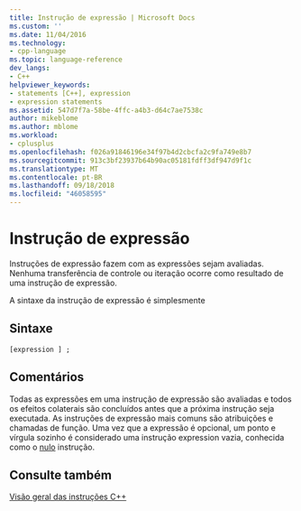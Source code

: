 ```yaml
---
title: Instrução de expressão | Microsoft Docs
ms.custom: ''
ms.date: 11/04/2016
ms.technology:
- cpp-language
ms.topic: language-reference
dev_langs:
- C++
helpviewer_keywords:
- statements [C++], expression
- expression statements
ms.assetid: 547d7f7a-58be-4ffc-a4b3-d64c7ae7538c
author: mikeblome
ms.author: mblome
ms.workload:
- cplusplus
ms.openlocfilehash: f026a91846196e34f97b4d2cbcfa2c9fa749e8b7
ms.sourcegitcommit: 913c3bf23937b64b90ac05181fdff3df947d9f1c
ms.translationtype: MT
ms.contentlocale: pt-BR
ms.lasthandoff: 09/18/2018
ms.locfileid: "46058595"
---
```

# <a name="expression-statement"></a>Instrução de expressão

Instruções de expressão fazem com as expressões sejam avaliadas. Nenhuma transferência de controle ou iteração ocorre como resultado de uma instrução de expressão.

A sintaxe da instrução de expressão é simplesmente

## <a name="syntax"></a>Sintaxe

```
[expression ] ;
```

## <a name="remarks"></a>Comentários

Todas as expressões em uma instrução de expressão são avaliadas e todos os efeitos colaterais são concluídos antes que a próxima instrução seja executada. As instruções de expressão mais comuns são atribuições e chamadas de função.  Uma vez que a expressão é opcional, um ponto e vírgula sozinho é considerado uma instrução expression vazia, conhecida como o [nulo](../cpp/null-statement.md) instrução.

## <a name="see-also"></a>Consulte também

[Visão geral das instruções C++](../cpp/overview-of-cpp-statements.md)
